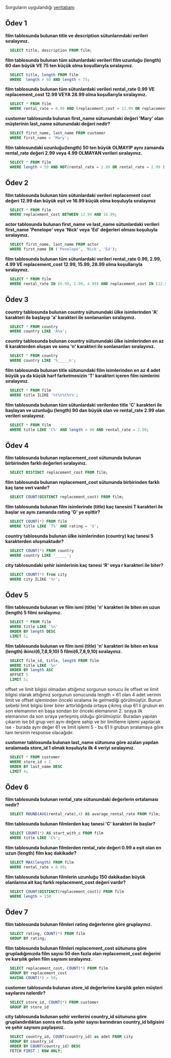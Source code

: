 Sorguların uygulandığı [veritabanı](https://www.postgresqltutorial.com/postgresql-getting-started/postgresql-sample-database/) 
## Ödev 1
**film tablosunda bulunan title ve description sütunlarındaki verileri sıralayınız.**
```sql
  SELECT title, description FROM film;
```
**film tablosunda bulunan tüm sütunlardaki verileri film uzunluğu (length) 60 dan büyük VE 75 ten küçük olma koşullarıyla sıralayınız.**
```sql
  SELECT title, length FROM film
  WHERE  length > 60 AND length < 75;
```
**film tablosunda bulunan tüm sütunlardaki verileri rental_rate 0.99 VE replacement_cost 12.99 VEYA 28.99 olma koşullarıyla sıralayınız.**
```sql
  SELECT * FROM film
  WHERE rental_rate = 0.99 AND (replacement_cost = 12.99 OR replacement_cost = 28.99);
```
**customer tablosunda bulunan first_name sütunundaki değeri 'Mary' olan müşterinin last_name sütunundaki değeri nedir?**
```sql
  SELECT first_name, last_name FROM customer
  WHERE first_name = 'Mary';
```
**film tablosundaki uzunluğu(length) 50 ten büyük OLMAYIP aynı zamanda rental_rate değeri 2.99 veya 4.99 OLMAYAN verileri sıralayınız.**
```sql
  SELECT * FROM film
  WHERE length < 50 AND NOT(rental_rate = 2.99 OR rental_rate = 2.99 );
```

## Ödev 2

**film tablosunda bulunan tüm sütunlardaki verileri replacement cost değeri 12.99 dan büyük eşit ve 16.99 küçük olma koşuluyla sıralayınız**
```sql
  SELECT * FROM film
  WHERE replacement_cost BETWEEN 12.99 AND 16.99;
```
**actor tablosunda bulunan first_name ve last_name sütunlardaki verileri first_name 'Penelope' veya 'Nick' veya 'Ed' değerleri olması koşuluyla sıralayınız.**
```sql
  SELECT first_name, last_name FROM actor
  WHERE first_name IN ('Penelope', 'Nick', 'Ed');
```

**film tablosunda bulunan tüm sütunlardaki verileri rental_rate 0.99, 2.99, 4.99 VE replacement_cost 12.99, 15.99, 28.99 olma koşullarıyla sıralayınız.**

```sql
  SELECT * FROM film
  WHERE rental_rate IN (0.99, 2.99, 4.99) AND replacement_cost IN (12.99, 15.99, 28.99);
```

## Ödev 3
**country tablosunda bulunan country sütunundaki ülke isimlerinden 'A' karakteri ile başlayıp 'a' karakteri ile sonlananları sıralayınız.**
```sql
  SELECT * FROM country
  WHERE country LIKE 'A%a';
```
**country tablosunda bulunan country sütunundaki ülke isimlerinden en az 6 karakterden oluşan ve sonu 'n' karakteri ile sonlananları sıralayınız.**
```sql
  SELECT * FROM country
  WHERE country LIKE '%_____n';
```

**film tablosunda bulunan title sütunundaki film isimlerinden en az 4 adet büyük ya da küçük harf farketmesizin 'T' karakteri içeren film isimlerini sıralayınız.**
```sql
  SELECT * FROM film
  WHERE title ILIKE '%t%t%t%t%';
```

**film tablosunda bulunan tüm sütunlardaki verilerden title 'C' karakteri ile başlayan ve uzunluğu (length) 90 dan büyük olan ve rental_rate 2.99 olan verileri sıralayınız.**
```sql
  SELECT * FROM film
  WHERE title LIKE 'C%' AND length > 90 AND rental_rate = 2.99;
```
## Ödev 4
**film tablosunda bulunan replacement_cost sütununda bulunan birbirinden farklı değerleri sıralayınız.**
```sql
  SELECT DISTINCT replacement_cost FROM film;
```
**film tablosunda bulunan replacement_cost sütununda birbirinden farklı kaç tane veri vardır?**
```sql
  SELECT COUNT(DISTINCT replacement_cost) FROM film;
```
**film tablosunda bulunan film isimlerinde (title) kaç tanesini T karakteri ile başlar ve aynı zamanda rating 'G' ye eşittir?**
```sql
  SELECT COUNT(*) FROM film
  WHERE title LIKE 'T%' AND rating = 'G';
```
**country tablosunda bulunan ülke isimlerinden (country) kaç tanesi 5 karakterden oluşmaktadır?**
```sql
  SELECT COUNT(*) FROM country
  WHERE country LIKE '_____';
```
**city tablosundaki şehir isimlerinin kaç tanesi 'R' veya r karakteri ile biter?**
```sql
  SELECT COUNT(*) from city
  WHERE city ILIKE '%r';
```
## Ödev 5
**film tablosunda bulunan ve film ismi (title) 'n' karakteri ile biten en uzun (length) 5 filmi sıralayınız.**

```sql
  SELECT * FROM film
  WHERE title LIKE '%n'
  ORDER BY length DESC
  LIMIT 5;
```

**film tablosunda bulunan ve film ismi (title) 'n' karakteri ile biten en kısa (length) ikinci(6,7,8,9,10) 5 filmi(6,7,8,9,10) sıralayınız.**
```sql
  SELECT film_id, title, length FROM film
  WHERE title LIKE '%n'
  ORDER BY length ASC
  OFFSET 5
  LIMIT 5;
```
offset ve limit bilgisi olmadan attığımız sorgunun sonucu ile offset ve limit bilgisi olarak attığımız sorgunun sonucunda length = 61 olan 4 adet verinin limit ve offset işleminden önceki sıralama ile gelmediği görülmüştür. Bunun sebebi limit bilgisi birer birer arttırldığında ortaya çıkmış olup 61 li grubun en son elemanının en başa sondan bir önceki elemanının 2. sıraya ilk elemanının da son sıraya yerleşmiş olduğu görülmüştür. Buradan yapılan çıkarım ise bit grup veri aynı değere sahip ve bir limitleme işlemi yapılacak ise  - burada aynı değer 61 ve limit işlemi 5 - bu 61 li grubun sıralamaya göre tam tersinin response olacağıdır.

**customer tablosunda bulunan last_name sütununa göre azalan yapılan sıralamada store_id 1 olmak koşuluyla ilk 4 veriyi sıralayınız.**
```sql
  SELECT * FROM customer
  WHERE store_id = 1
  ORDER BY last_name DESC
  LIMIT 4;
```

## Ödev 6
**film tablosunda bulunan rental_rate sütunundaki değerlerin ortalaması nedir?**
```sql
  SELECT ROUND(AVG(rental_rate),4) AS avarage_rental_rate FROM film;
```
**film tablosunda bulunan filmlerden kaç tanesi 'C' karakteri ile başlar?**

```sql
  SELECT COUNT(*) AS start_with_c FROM film
  WHERE title LIKE 'C%';
```
**film tablosunda bulunan filmlerden rental_rate değeri 0.99 a eşit olan en uzun (length) film kaç dakikadır?**

```sql
  SELECT MAX(length) FROM film
  WHERE rental_rate = 0.99;
```
**film tablosunda bulunan filmlerin uzunluğu 150 dakikadan büyük olanlarına ait kaç farklı replacement_cost değeri vardır?**

```sql
  SELECT COUNT(DISTINCT(replacement_cost)) FROM film
  WHERE length > 150
```

## Ödev 7
**film tablosunda bulunan filmleri rating değerlerine göre gruplayınız.**
```sql
  SELECT rating, COUNT(*) FROM film
  GROUP BY rating;
```
**film tablosunda bulunan filmleri replacement_cost sütununa göre grupladığımızda film sayısı 50 den fazla olan replacement_cost değerini ve karşılık gelen film sayısını sıralayınız.**

```sql
  SELECT replacement_cost, COUNT(*) FROM film
  GROUP BY replacement_cost
  HAVING COUNT(*) > 50;
```
**customer tablosunda bulunan store_id değerlerine karşılık gelen müşteri sayılarını nelerdir?**

```sql
  SELECT store_id, COUNT(*) FROM customer
  GROUP BY store_id
```
**city tablosunda bulunan şehir verilerini country_id sütununa göre gruplandırdıktan sonra en fazla şehir sayısı barındıran country_id bilgisini ve şehir sayısını paylaşınız.**

```sql
  SELECT country_id, COUNT(country_id) as adet FROM city  
  GROUP BY country_id
  ORDER BY COUNT(country_id) DESC
  FETCH FIRST 1 ROW ONLY;
```
